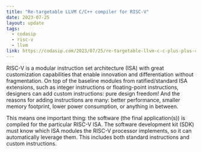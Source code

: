 ```yaml
---
title: "Re-targetable LLVM C/C++ compiler for RISC-V"
date: 2023-07-25
layout: update
tags:
  - codasip
  - risc-v
  - llvm
link: https://codasip.com/2023/07/25/re-targetable-llvm-c-c-plus-plus-compiler-for-riscv/
---
```


RISC-V is a modular instruction set architecture (ISA) with great customization capabilities that enable innovation and
differentiation without fragmentation. On top of the baseline modules from ratified/standard ISA extensions, such as
integer instructions or floating-point instructions, designers can add custom instructions: pure design freedom! And the
reasons for adding instructions are many: better performance, smaller memory footprint, lower power consumption, or
anything in between.

This means one important thing: the software (the final application(s)) is compiled for the particular RISC-V ISA. The
software development kit (SDK) must know which ISA modules the RISC-V processor implements, so it can automatically
leverage them. This includes both standard instructions and custom instructions.
